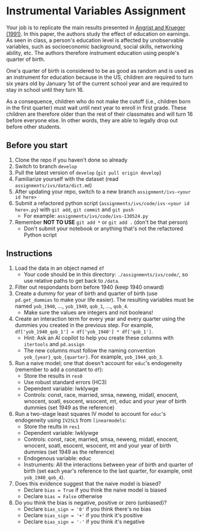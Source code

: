 # Instrumental Variables Assignment
Your job is to replicate the main results presented in [Angrist and Krueger (1991)](
    https://www.jstor.org/stable/2937954
). In this paper, the authors study the effect of education on earnings. As seen in
class, a person's education level is affected by unobservable variables, such as
socioeconomic background, social skills, networking ability, etc. The authors therefore
instrument education using people's quarter of birth.

One's quarter of birth is considered to be as good as random and is used as an
instrument for education because in the US, children are required to turn six years old
by January 1st of the current school year and are required to stay in school until they
turn 16.

As a consequence, children who do not make the cutoff (i.e., children born in the first
quarter) must wait until next year to enroll in first grade. These children are
therefore older than the rest of their classmates and will turn 16 before everyone else.
In other words, they are able to legally drop out before other students.

## Before you start
1. Clone the repo if you haven't done so already
2. Switch to branch `develop`
3. Pull the latest version of `develop` (`git pull origin develop`)
4. Familiarize yourself with the dataset (read `assignments/ivs/data/dict.md`)
5. After updating your repo, switch to a new branch `assignment/ivs-<your id here>`
5. Submit a refactored python script (`assignments/ivs/code/ivs-<your id here>.py`) with
`git add`, `git commit` and `git push`
    - For example: `assignments/ivs/code/ivs-130524.py`
6. Remember **NOT TO USE** `git add *` or `git add .` (don't be that person)
    - Don't submit your notebook or anything that's not the refactored Python script

## Instructions
1. Load the data in an object named `df`
    - Your code should be in this directory: `./assignments/ivs/code/`, so use relative
    paths to get back to `/data`.
2. Filter out respondants born before 1940 (keep 1940 onward)
3. Create a dummy for year of birth and quarter of birth (use `pd.get_dummies` to make
your life easier). The resulting variables must be named `yob_1940`, ..., `yob_1949`,
`qob_1`, ..., `qob_4`.
    - Make sure the values are integers and not booleans!
4. Create an interaction term for every year and every quarter using the dummies you
created in the previous step. For example,
`df['yob_1940_qob_1'] = df['yob_1940'] * df['qob_1']`.
    - Hint: Ask an AI copilot to help you create these columns with `itertools` and
    `pd.assign`
    - The new columns must follow the naming convention `yob_{year}_qob_{quarter}`. For
    example, `yob_1944_qob_3`.
5. Run a naive model; one that doesn't account for `educ`'s endogeneity (remember to
add a constant to `df`):
    - Store the results in `res0`
    - Use robust standard errors (HC3)
    - Dependent variable: lwklywge
    - Controls: const, race, married, smsa, neweng, midatl, enocent, wnocent,
    soatl, esocent, wsocent, mt, educ and your year of birth dummies (set 1949 as the
    reference)
6. Run a two-stage least squares IV model to account for `educ`'s endogeneity using
`IV2SLS` from `linearmodels`:
    - Store the reults in `res1`
    - Dependent variable: lwklywge
    - Controls: const, race, married, smsa, neweng, midatl, enocent, wnocent,
    soatl, esocent, wsocent, mt and your year of birth dummies (set 1949 as the
    reference)
    - Endogenous variable: educ
    - Instruments: All the interactions between year of birth and quarter of birth (set
    each year's reference to the last quarter, for example, omit `yob_1940_qob_4`).
7. Does this evidence suggest that the naive model is biased?
    - Declare `bias = True` if you think the naive model is biased
    - Declare `bias = False` otherwise
8. Do you think the bias is negative, positive or zero (unbiased)?
    - Declare `bias_sign = '0'` if you think there's no bias
    - Declare `bias_sign = '+'` if you think it's positive
    - Declare `bias_sign = '-'` if you think it's negative
